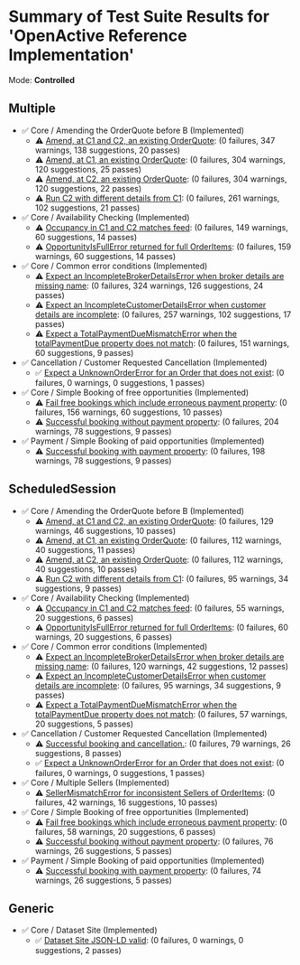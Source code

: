 # Summary of Test Suite Results for 'OpenActive Reference Implementation'

Mode: **Controlled**

Multiple
---

  * ✅ Core / Amending the OrderQuote before B (Implemented)
    - ⚠️ [Amend, at C1 and C2, an existing OrderQuote](amending-order-quote_amend-c1-and-c2_Multiple.md): (0 failures, 347 warnings, 138 suggestions, 20 passes)
    - ⚠️ [Amend, at C1, an existing OrderQuote](amending-order-quote_amend-c1_Multiple.md): (0 failures, 304 warnings, 120 suggestions, 25 passes)
    - ⚠️ [Amend, at C2, an existing OrderQuote](amending-order-quote_amend-c2_Multiple.md): (0 failures, 304 warnings, 120 suggestions, 22 passes)
    - ⚠️ [Run C2 with different details from C1](amending-order-quote_c2-with-different-details_Multiple.md): (0 failures, 261 warnings, 102 suggestions, 21 passes)
  * ✅ Core / Availability Checking (Implemented)
    - ⚠️ [Occupancy in C1 and C2 matches feed](availability-check_availability-confirmed_Multiple.md): (0 failures, 149 warnings, 60 suggestions, 14 passes)
    - ⚠️ [OpportunityIsFullError returned for full OrderItems](availability-check_opportunity-full_Multiple.md): (0 failures, 159 warnings, 60 suggestions, 14 passes)
  * ✅ Core / Common error conditions (Implemented)
    - ⚠️ [Expect an IncompleteBrokerDetailsError when broker details are missing name](common-error-conditions_incomplete-broker-details_Multiple.md): (0 failures, 324 warnings, 126 suggestions, 24 passes)
    - ⚠️ [Expect an IncompleteCustomerDetailsError when customer details are incomplete](common-error-conditions_incomplete-customer-details_Multiple.md): (0 failures, 257 warnings, 102 suggestions, 17 passes)
    - ⚠️ [Expect a TotalPaymentDueMismatchError when the totalPaymentDue property does not match](common-error-conditions_payment-mismatch_Multiple.md): (0 failures, 151 warnings, 60 suggestions, 9 passes)
  * ✅ Cancellation / Customer Requested Cancellation (Implemented)
    - ✅ [Expect a UnknownOrderError for an Order that does not exist](customer-requested-cancellation_unknown-order_Multiple.md): (0 failures, 0 warnings, 0 suggestions, 1 passes)
  * ✅ Core / Simple Booking of free opportunities (Implemented)
    - ⚠️ [Fail free bookings which include erroneous payment property](simple-book-free-opportunities_with-erroneous-payment-property_Multiple.md): (0 failures, 156 warnings, 60 suggestions, 10 passes)
    - ⚠️ [Successful booking without payment property](simple-book-free-opportunities_without-payment-property_Multiple.md): (0 failures, 204 warnings, 78 suggestions, 9 passes)
  * ✅ Payment / Simple Booking of paid opportunities (Implemented)
    - ⚠️ [Successful booking with payment property](simple-book-with-payment_with-payment-property_Multiple.md): (0 failures, 198 warnings, 78 suggestions, 9 passes)

ScheduledSession
---

  * ✅ Core / Amending the OrderQuote before B (Implemented)
    - ⚠️ [Amend, at C1 and C2, an existing OrderQuote](amending-order-quote_amend-c1-and-c2_ScheduledSession.md): (0 failures, 129 warnings, 46 suggestions, 10 passes)
    - ⚠️ [Amend, at C1, an existing OrderQuote](amending-order-quote_amend-c1_ScheduledSession.md): (0 failures, 112 warnings, 40 suggestions, 11 passes)
    - ⚠️ [Amend, at C2, an existing OrderQuote](amending-order-quote_amend-c2_ScheduledSession.md): (0 failures, 112 warnings, 40 suggestions, 10 passes)
    - ⚠️ [Run C2 with different details from C1](amending-order-quote_c2-with-different-details_ScheduledSession.md): (0 failures, 95 warnings, 34 suggestions, 9 passes)
  * ✅ Core / Availability Checking (Implemented)
    - ⚠️ [Occupancy in C1 and C2 matches feed](availability-check_availability-confirmed_ScheduledSession.md): (0 failures, 55 warnings, 20 suggestions, 6 passes)
    - ⚠️ [OpportunityIsFullError returned for full OrderItems](availability-check_opportunity-full_ScheduledSession.md): (0 failures, 60 warnings, 20 suggestions, 6 passes)
  * ✅ Core / Common error conditions (Implemented)
    - ⚠️ [Expect an IncompleteBrokerDetailsError when broker details are missing name](common-error-conditions_incomplete-broker-details_ScheduledSession.md): (0 failures, 120 warnings, 42 suggestions, 12 passes)
    - ⚠️ [Expect an IncompleteCustomerDetailsError when customer details are incomplete](common-error-conditions_incomplete-customer-details_ScheduledSession.md): (0 failures, 95 warnings, 34 suggestions, 9 passes)
    - ⚠️ [Expect a TotalPaymentDueMismatchError when the totalPaymentDue property does not match](common-error-conditions_payment-mismatch_ScheduledSession.md): (0 failures, 57 warnings, 20 suggestions, 5 passes)
  * ✅ Cancellation / Customer Requested Cancellation (Implemented)
    - ⚠️ [Successful booking and cancellation.](customer-requested-cancellation_book-and-cancel_ScheduledSession.md): (0 failures, 79 warnings, 26 suggestions, 8 passes)
    - ✅ [Expect a UnknownOrderError for an Order that does not exist](customer-requested-cancellation_unknown-order_ScheduledSession.md): (0 failures, 0 warnings, 0 suggestions, 1 passes)
  * ✅ Core / Multiple Sellers (Implemented)
    - ⚠️ [SellerMismatchError for inconsistent Sellers of OrderItems](multiple-sellers_conflicting-seller_ScheduledSession.md): (0 failures, 42 warnings, 16 suggestions, 10 passes)
  * ✅ Core / Simple Booking of free opportunities (Implemented)
    - ⚠️ [Fail free bookings which include erroneous payment property](simple-book-free-opportunities_with-erroneous-payment-property_ScheduledSession.md): (0 failures, 58 warnings, 20 suggestions, 6 passes)
    - ⚠️ [Successful booking without payment property](simple-book-free-opportunities_without-payment-property_ScheduledSession.md): (0 failures, 76 warnings, 26 suggestions, 5 passes)
  * ✅ Payment / Simple Booking of paid opportunities (Implemented)
    - ⚠️ [Successful booking with payment property](simple-book-with-payment_with-payment-property_ScheduledSession.md): (0 failures, 74 warnings, 26 suggestions, 5 passes)

Generic
---

  * ✅ Core / Dataset Site (Implemented)
    - ✅ [Dataset Site JSON-LD valid](dataset-site_dataset-site-jsonld-valid_dataset-site-jsonld-valid.md): (0 failures, 0 warnings, 0 suggestions, 2 passes)


